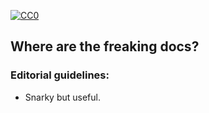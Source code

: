 [![CC0](https://licensebuttons.net/p/zero/1.0/88x31.png)](https://creativecommons.org/publicdomain/zero/1.0/)

## Where are the freaking docs?

### Editorial guidelines:

* Snarky but useful.